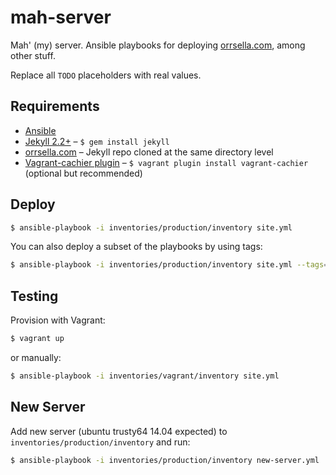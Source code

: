 # mah-server

Mah' (my) server. Ansible playbooks for deploying [orrsella.com](http://orrsella.com), among other stuff.

Replace all `TODO` placeholders with real values.

## Requirements

* [Ansible](http://www.ansible.com/)
* [Jekyll 2.2+](http://jekyllrb.com/) – `$ gem install jekyll`
* [orrsella.com](https://github.com/orrsella/orrsella.com) – Jekyll repo cloned at the same directory level
* [Vagrant-cachier plugin](https://github.com/fgrehm/vagrant-cachier) – `$ vagrant plugin install vagrant-cachier` (optional but recommended)

## Deploy

```bash
$ ansible-playbook -i inventories/production/inventory site.yml
```

You can also deploy a subset of the playbooks by using tags:

```bash
$ ansible-playbook -i inventories/production/inventory site.yml --tags=jekyll,nginx
```

## Testing

Provision with Vagrant:

```bash
$ vagrant up
```

or manually:

```bash
$ ansible-playbook -i inventories/vagrant/inventory site.yml
```

## New Server

Add new server (ubuntu trusty64 14.04 expected) to `inventories/production/inventory` and run:

```bash
$ ansible-playbook -i inventories/production/inventory new-server.yml
```
